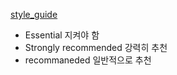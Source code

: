 [style_guide](https://v2.vuejs.org/v2/style-guide/?redirect=true)

- Essential 지켜야 함
- Strongly recommended 강력히 추천
- recommaneded 일반적으로 추천 
